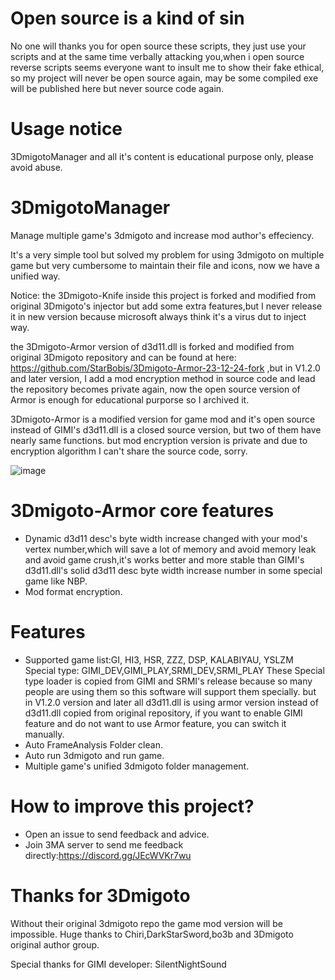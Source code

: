 # Open source is a kind of sin
No one will thanks you for open source these scripts, they just use your scripts and at the same time verbally attacking you,when i open source reverse scripts seems everyone want to insult me to show their fake ethical, so my project will never be open source again, may be some compiled exe will be published here but never source code again.

# Usage notice
3DmigotoManager and all it's content is educational purpose only, please avoid abuse.

# 3DmigotoManager
Manage multiple game's 3dmigoto and increase mod author's effeciency.

It's a very simple tool but solved my problem for using 3dmigoto on multiple game 
but very cumbersome to maintain their file and icons, now we have a unified way.

Notice: the 3Dmigoto-Knife inside this project is forked and modified from original 3Dmigoto's injector but add some extra features,but I never release it in new version because microsoft always think it's a virus dut to inject way.

the 3Dmigoto-Armor version of d3d11.dll is forked and modified from original 3Dmigoto repository and can be found at here: https://github.com/StarBobis/3Dmigoto-Armor-23-12-24-fork ,but in V1.2.0 and later version, I add a mod encryption method in source code and lead the repository becomes private again, 
now the open source version of Armor is enough for educational purporse so I archived it.

3Dmigoto-Armor is a modified version for game mod and it's open source instead of GIMI's d3d11.dll is a closed source version, but two of them have nearly same functions.
but mod encryption version is private and due to encryption algorithm I can't share the source code, sorry.

![image](https://github.com/StarBobis/3DmigotoManager/assets/151726114/4224c3cf-413d-4666-a53b-6d6103468f60)
# 3Dmigoto-Armor core features
- Dynamic d3d11 desc's byte width increase changed with your mod's vertex number,which will save a lot of memory and avoid memory leak and avoid game crush,it's works better and more stable than GIMI's d3d11.dll's solid d3d11 desc byte width increase number in some special game like NBP.
- Mod format encryption.

# Features
- Supported game list:GI, HI3, HSR, ZZZ, DSP, KALABIYAU, YSLZM
Special type: GIMI_DEV,GIMI_PLAY,SRMI_DEV,SRMI_PLAY 
These Special type loader is copied from GIMI and SRMI's release because so many people are using them so this software will support them specially.
but in V1.2.0 version and later all d3d11.dll is using armor version instead of d3d11.dll copied from original repository,
if you want to enable GIMI feature and do not want to use Armor feature, you can switch it manually.
- Auto FrameAnalysis Folder clean.
- Auto run 3dmigoto and run game.
- Multiple game's unified 3dmigoto folder management.

# How to improve this project?
- Open an issue to send feedback and advice.
- Join 3MA server to send me feedback directly:https://discord.gg/JEcWVKr7wu

# Thanks for 3Dmigoto
Without their original 3dmigoto repo the game mod version will be impossible. Huge thanks to Chiri,DarkStarSword,bo3b and 3Dmigoto original author group.

Special thanks for GIMI developer: SilentNightSound
